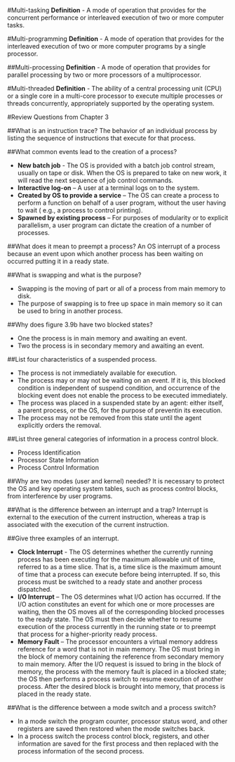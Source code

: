 #Multi-tasking
**Definition** - A mode of operation that provides for the concurrent performance or interleaved execution of two or more computer tasks.

#Multi-programming
**Definition** - A mode of operation that provides for the interleaved execution of two or more computer programs by a single processor.

##Multi-processing
**Definition** - A mode of operation that provides for parallel processing by two or more processors of a multiprocessor.

#Multi-threaded
**Definition** - The ability of a central processing unit (CPU) or a single core in a multi-core processor to execute multiple processes or threads concurrently, appropriately supported by the operating system.

#Review Questions from Chapter 3

##What is an instruction trace?
The behavior of an individual process by listing the sequence of instructions that execute for that process.

##What common events lead to the creation of a process?

  * **New batch job** - The OS is provided with a batch job control stream, usually on tape or disk. When the OS is prepared to take on     new work, it will read the next sequence of job control commands.
  * **Interactive log-on** – A user at a terminal logs on to the system.
  * **Created by OS to provide a  service** – The OS can create a process to perform a function on behalf of a user program, without the     user having to wait ( e.g., a process to control printing).   
  * **Spawned by existing process** – For purposes of modularity or to explicit parallelism, a user program can dictate the creation of     a number of processes. 

##What does it mean to preempt a process?
An OS interrupt of a process because an event upon which another process has been waiting on occurred putting it in a ready state.

##What is swapping and what is the purpose?

  * Swapping is the moving of part or all of a process from main memory to disk.   
  * The purpose of swapping is to free up space in main memory so it can be used to bring in another process.

##Why does figure 3.9b have two blocked states?

  * One the process is in main memory and awaiting an event.   
  * Two the process is in secondary memory and awaiting an event.

##List four characteristics of a suspended process.

  * The process is not immediately available for execution.   
  * The process may or may not be waiting on an event. If it is, this blocked condition is independent of suspend condition, and             occurrence of the blocking event does not enable the process to be executed immediately.
  * The process was placed in a suspended state by an agent: either itself, a parent process, or the OS, for the purpose of preventin       its execution.
  * The process may not be removed from this state until the agent explicitly orders the removal.

##List three general categories of information in a process control block.

  * Process Identification   
  * Processor State Information   
  * Process Control Information   

##Why are two modes (user and kernel) needed?
It is necessary to protect the OS and key operating system tables, such as process control blocks, from interference by user            programs.

##What is the difference between an interrupt and a trap?
Interrupt is external to the execution of the current instruction, whereas a trap is associated with the execution of the current    instruction.

##Give three examples of an interrupt.

  * **Clock Interrupt** - The OS determines whether the currently running process has been executing for the maximum allowable unit of       time, referred to as a time slice. That is, a time slice is the maximum amount of time that a process can execute before being         interrupted. If so, this process must be switched to a ready state and another process dispatched.   
  * **I/O Interrupt** – The OS determines what I/O action has occurred. If the I/O action constitutes an event for which one or more         processes are waiting, then the OS moves all of the corresponding blocked processes to the ready state. The OS must then decide         whether to resume execution of the process currently in the running state or to preempt that process for a higher-priority ready       process.   
  * **Memory Fault** – The processor encounters a virtual memory address reference for a word that is not in main memory. The OS must       bring in the block of memory containing the reference from secondary memory to main memory. After the I/O request is issued to         bring in the block of memory, the process with the memory fault is placed in a blocked state; the OS then performs a process switch     to resume execution of another process. After the desired block is brought into memory, that process is placed in the ready state.

##What is the difference between a mode switch and a process switch?

  * In a mode switch the program counter, processor status word, and other registers are saved then restored when the mode switches          back.   
  * In a process switch the process control block, registers, and other information are saved for the first process and then replaced        with the process information of the second process.
